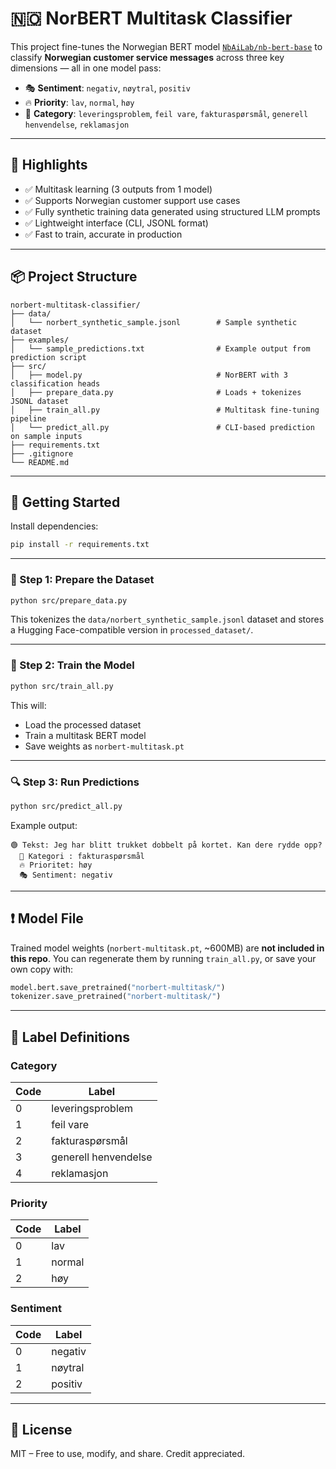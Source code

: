# 🇳🇴 NorBERT Multitask Classifier

This project fine-tunes the Norwegian BERT model [`NbAiLab/nb-bert-base`](https://huggingface.co/NbAiLab/nb-bert-base) to classify **Norwegian customer service messages** across three key dimensions — all in one model pass:

* 🎭 **Sentiment**: `negativ`, `nøytral`, `positiv`
* 🔥 **Priority**: `lav`, `normal`, `høy`
* 📌 **Category**:
  `leveringsproblem`, `feil vare`, `fakturaspørsmål`, `generell henvendelse`, `reklamasjon`

---

## 🧠 Highlights

* ✅ Multitask learning (3 outputs from 1 model)
* ✅ Supports Norwegian customer support use cases
* ✅ Fully synthetic training data generated using structured LLM prompts
* ✅ Lightweight interface (CLI, JSONL format)
* ✅ Fast to train, accurate in production

---

## 📦 Project Structure

```
norbert-multitask-classifier/
├── data/
│   └── norbert_synthetic_sample.jsonl        # Sample synthetic dataset
├── examples/
│   └── sample_predictions.txt                # Example output from prediction script
├── src/
│   ├── model.py                              # NorBERT with 3 classification heads
│   ├── prepare_data.py                       # Loads + tokenizes JSONL dataset
│   ├── train_all.py                          # Multitask fine-tuning pipeline
│   └── predict_all.py                        # CLI-based prediction on sample inputs
├── requirements.txt
├── .gitignore
└── README.md
```

---

## 🚀 Getting Started

Install dependencies:

```bash
pip install -r requirements.txt
```

---

### 🧪 Step 1: Prepare the Dataset

```bash
python src/prepare_data.py
```

This tokenizes the `data/norbert_synthetic_sample.jsonl` dataset and stores a Hugging Face-compatible version in `processed_dataset/`.

---

### 🧠 Step 2: Train the Model

```bash
python src/train_all.py
```

This will:

* Load the processed dataset
* Train a multitask BERT model
* Save weights as `norbert-multitask.pt`

---

### 🔍 Step 3: Run Predictions

```bash
python src/predict_all.py
```

Example output:

```
🟢 Tekst: Jeg har blitt trukket dobbelt på kortet. Kan dere rydde opp?
  📌 Kategori : fakturaspørsmål
  🔥 Prioritet: høy
  🎭 Sentiment: negativ
```

---

## ❗ Model File

Trained model weights (`norbert-multitask.pt`, \~600MB) are **not included in this repo**.
You can regenerate them by running `train_all.py`, or save your own copy with:

```python
model.bert.save_pretrained("norbert-multitask/")
tokenizer.save_pretrained("norbert-multitask/")
```

---

## 📌 Label Definitions

### Category

| Code | Label                |
| ---- | -------------------- |
| 0    | leveringsproblem     |
| 1    | feil vare            |
| 2    | fakturaspørsmål      |
| 3    | generell henvendelse |
| 4    | reklamasjon          |

### Priority

| Code | Label  |
| ---- | ------ |
| 0    | lav    |
| 1    | normal |
| 2    | høy    |

### Sentiment

| Code | Label   |
| ---- | ------- |
| 0    | negativ |
| 1    | nøytral |
| 2    | positiv |

---

## 📜 License

MIT – Free to use, modify, and share. Credit appreciated.
